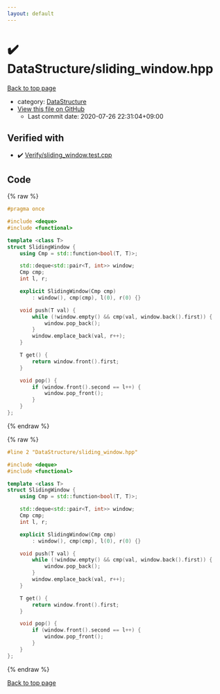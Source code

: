 ```yaml
---
layout: default
---
```


<!-- mathjax config similar to math.stackexchange -->
<script type="text/javascript" async
  src="https://cdnjs.cloudflare.com/ajax/libs/mathjax/2.7.5/MathJax.js?config=TeX-MML-AM_CHTML">
</script>
<script type="text/x-mathjax-config">
  MathJax.Hub.Config({
    TeX: { equationNumbers: { autoNumber: "AMS" }},
    tex2jax: {
      inlineMath: [ ['$','$'] ],
      processEscapes: true
    },
    "HTML-CSS": { matchFontHeight: false },
    displayAlign: "left",
    displayIndent: "2em"
  });
</script>

<script type="text/javascript" src="https://cdnjs.cloudflare.com/ajax/libs/jquery/3.4.1/jquery.min.js"></script>
<script src="https://cdn.jsdelivr.net/npm/jquery-balloon-js@1.1.2/jquery.balloon.min.js" integrity="sha256-ZEYs9VrgAeNuPvs15E39OsyOJaIkXEEt10fzxJ20+2I=" crossorigin="anonymous"></script>
<script type="text/javascript" src="../../assets/js/copy-button.js"></script>
<link rel="stylesheet" href="../../assets/css/copy-button.css" />


# :heavy_check_mark: DataStructure/sliding_window.hpp

<a href="../../index.html">Back to top page</a>

* category: <a href="../../index.html#5e248f107086635fddcead5bf28943fc">DataStructure</a>
* <a href="{{ site.github.repository_url }}/blob/master/DataStructure/sliding_window.hpp">View this file on GitHub</a>
    - Last commit date: 2020-07-26 22:31:04+09:00




## Verified with

* :heavy_check_mark: <a href="../../verify/Verify/sliding_window.test.cpp.html">Verify/sliding_window.test.cpp</a>


## Code

<a id="unbundled"></a>
{% raw %}
```cpp
#pragma once

#include <deque>
#include <functional>

template <class T>
struct SlidingWindow {
    using Cmp = std::function<bool(T, T)>;

    std::deque<std::pair<T, int>> window;
    Cmp cmp;
    int l, r;

    explicit SlidingWindow(Cmp cmp)
        : window(), cmp(cmp), l(0), r(0) {}

    void push(T val) {
        while (!window.empty() && cmp(val, window.back().first)) {
            window.pop_back();
        }
        window.emplace_back(val, r++);
    }

    T get() {
        return window.front().first;
    }

    void pop() {
        if (window.front().second == l++) {
            window.pop_front();
        }
    }
};

```
{% endraw %}

<a id="bundled"></a>
{% raw %}
```cpp
#line 2 "DataStructure/sliding_window.hpp"

#include <deque>
#include <functional>

template <class T>
struct SlidingWindow {
    using Cmp = std::function<bool(T, T)>;

    std::deque<std::pair<T, int>> window;
    Cmp cmp;
    int l, r;

    explicit SlidingWindow(Cmp cmp)
        : window(), cmp(cmp), l(0), r(0) {}

    void push(T val) {
        while (!window.empty() && cmp(val, window.back().first)) {
            window.pop_back();
        }
        window.emplace_back(val, r++);
    }

    T get() {
        return window.front().first;
    }

    void pop() {
        if (window.front().second == l++) {
            window.pop_front();
        }
    }
};

```
{% endraw %}

<a href="../../index.html">Back to top page</a>


